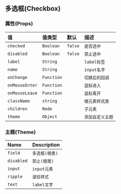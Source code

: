 ## 多选框(Checkbox)



### 属性(Props)

值              | 值类型        | 默认      | 描述
:------------- | :--------- | :------ | :--------
`checked`      | `Boolean`  | `false` | `是否选中`
`disabled`     | `Boolean`  | `false` | `禁止选中`
`label`        | `String`   |         | `label标签`
`name`         | `String`   |         | `input名字`
`onChange`     | `Function` |         | `切换后的回调`
`onMouseEnter` | `Function` |         | `鼠标进入`
`onMouseLeave` | `Function` |         | `鼠标离开`
`className`    | `string`   |         | `根元素样式类`
`children`     | `Node`     |         | `子元素`
`theme`        | `Object`   |         | `添加自定义主题`

### 主题(Theme)

Name       | Description
:--------- | :----------
`field`    | `多选框(根类)`
`disabled` | `禁止(根类)`
`input`    | `input元素`
`ripple`   | `波纹样式`
`text`     | `label文字`
